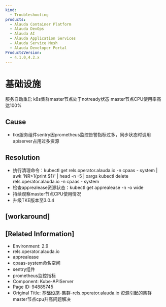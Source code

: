 ```yaml
---
kind:
  - Troubleshooting
products:
  - Alauda Container Platform
  - Alauda DevOps
  - Alauda AI
  - Alauda Application Services
  - Alauda Service Mesh
  - Alauda Developer Portal
ProductsVersion:
  - 4.1.0,4.2.x
---
```

<!-- A type of document that involves encountering a fault, diagnosing it, performing root cause analysis, and providing solutions. -->

# 基础设施

服务自动重启 k8s集群master节点处于notready状态 master节点CPU使用率高达100%

## Cause
- tke服务组件sentry因prometheus监控告警指标过多，同步状态时调用apiserver占用过多资源

## Resolution
- 执行清理命令：kubectl get rels.operator.alauda.io -n cpaas - system | awk 'NR>1{print $1}' | head -n -5 | xargs kubectl delete rels.operator.alauda.io -n cpaas - system
- 检查apprealease资源状态：kubectl get apprealease -n <namespace> -o wide
- 持续观察master节点CPU使用情况
- 升级TKE版本至3.0.4

## [workaround]

## [Related Information]
- Environment: 2.9
- rels.operator.alauda.io
- apprealease
- cpaas-system命名空间
- sentry组件
- prometheus监控指标
- Component: Kube-APIServer
- Page ID: 94885745
- Original Title: 基础设施-集群-rels.operator.alauda.io 资源引起的集群master节点cpu升高问题解决
